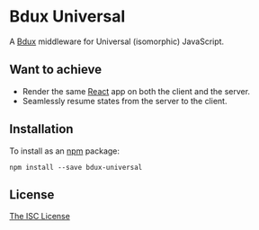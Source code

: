 # Bdux Universal

A [Bdux](https://github.com/Intai/bdux) middleware for Universal (isomorphic) JavaScript.

## Want to achieve
- Render the same [React](https://facebook.github.io/react/) app on both the client and the server.
- Seamlessly resume states from the server to the client.

## Installation
To install as an [npm](https://www.npmjs.com/) package:
```
npm install --save bdux-universal
```

## License
[The ISC License](./LICENSE.md)
